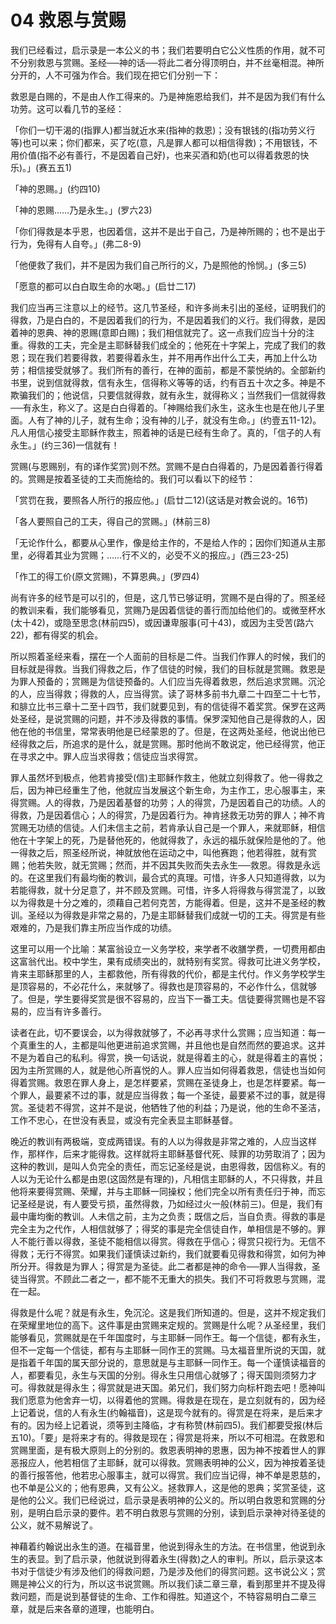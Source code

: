 # 04 救恩与赏赐


我们已经看过，启示录是一本公义的书；我们若要明白它公义性质的作用，就不可不分别救恩与赏赐。圣经──神的话──将此二者分得顶明白，并不丝毫相混。神所分开的，人不可强为作合。我们现在把它们分别一下：

救恩是白赐的，不是由人作工得来的。乃是神施恩给我们，并不是因为我们有什么功劳。这可以看几节的圣经：

「你们一切干渴的(指罪人)都当就近水来(指神的救恩)；没有银钱的(指功劳义行等)也可以来；你们都来，买了吃(意，凡是罪人都可以相信得救)；不用银钱，不用价值(指不必有善行，不是因着自己好)，也来买酒和奶(也可以得着救恩的快乐)。」(赛五五1)

「神的恩赐。」(约四10)

「神的恩赐……乃是永生。」(罗六23)

「你们得救是本乎恩，也因着信，这并不是出于自己，乃是神所赐的；也不是出于行为，免得有人自夸。」(弗二8-9)

「他便救了我们，并不是因为我们自己所行的义，乃是照他的怜悯。」(多三5)

「愿意的都可以白白取生命的水喝。」(启廿二17)

我们应当再三注意以上的经节。这几节圣经，和许多尚未引出的圣经，证明我们的得救，乃是白白的，不是因着我们的行为，不是因着我们的义行。我们得救，是因着神的恩典、神的恩赐(意即白赐)；我们相信就完了。这一点我们应当十分的注重。得救的工夫，完全是主耶稣替我们成全的；他死在十字架上，完成了我们的救恩；现在我们若要得救，若要得着永生，并不用再作出什么工夫，再加上什么功劳；相信接受就够了。我们所有的善行，在神的面前，都是不蒙悦纳的。全部新约书里，说到信就得救，信有永生，信得称义等等的话，约有百五十次之多。神是不欺骗我们的；他说信，只要信就得救，就有永生，就得称义；当然我们一信就得救──有永生，称义了。这是白白得着的。「神赐给我们永生，这永生也是在他儿子里面。人有了神的儿子，就有生命；没有神的儿子，就没有生命。」(约壹五11-12)。凡人用信心接受主耶稣作救主，照着神的话是已经有生命了。真的，「信子的人有永生。」(约三36)一信就有！

赏赐(与恩赐别，有的译作奖赏)则不然。赏赐不是白白得着的，乃是因着善行得着的。赏赐是按着圣徒的工夫而施给的。我们可以看以下的经节：

「赏罚在我，要照各人所行的报应他。」(启廿二12)(这话是对教会说的。16节)

「各人要照自己的工夫，得自己的赏赐。」(林前三8)

「无论作什么，都要从心里作，像是给主作的，不是给人作的；因你们知道从主那里，必得着其业为赏赐；……行不义的，必受不义的报应。」(西三23-25)

「作工的得工价(原文赏赐)，不算恩典。」(罗四4)

尚有许多的经节是可以引的，但是，这几节已够证明，赏赐不是白得的了。照圣经的教训来看，我们能够看见，赏赐乃是因着信徒的善行而加给他们的。或微至杯水(太十42)，或隐至思念(林前四5)，或因谦卑服事(可十43)，或因为主受苦(路六22)，都有得奖的机会。

所以照着圣经来看，摆在一个人面前的目标是二件。当我们作罪人的时候，我们的目标就是得救。当我们得救之后，作了信徒的时候，我们的目标就是赏赐。救恩是为罪人预备的；赏赐是为信徒预备的。人们应当先得着救恩，然后追求赏赐。沉沦的人，应当得救；得救的人，应当得赏。读了哥林多前书九章二十四至二十七节，和腓立比书三章十二至十四节，我们就要见到，有的信徒得不着奖赏。保罗在这两处圣经，是说赏赐的问题，并不涉及得救的事情。保罗深知他自己是得救的人，因他在他的书信里，常常表明他是已经蒙恩的了。但是，在这两处圣经，他说出他已经得救之后，所追求的是什么，就是赏赐。那时他尚不敢说定，他已经得赏，他正在寻求之中。罪人应当求得救；信徒应当求得赏。

罪人虽然坏到极点，他若肯接受(信)主耶稣作救主，他就立刻得救了。他一得救之后，因为神已经重生了他，他就应当发展这个新生命，为主作工，忠心服事主，来得赏赐。人的得救，乃是因着基督的功劳；人的得赏，乃是因着自己的功绩。人的得救，乃是因着信心；人的得赏，乃是因着行为。神肯拯救无功劳的罪人；神不肯赏赐无功绩的信徒。人们未信主之前，若肯承认自己是一个罪人，来就耶稣，相信他在十字架上的死，乃是替他死的，他就得救了，永远的福乐就保险是他的了。他一得救之后，照圣经所说，神就放他在运动之中，叫他赛跑；他若得胜，就有赏赐；他若失败，就无赏赐；然而，并不因其失败而失去永生──救恩。得救是永远的。在这里我们有最均衡的教训，最合式的真理。可惜，许多人只知道得救，以为若能得救，就十分足意了，并不顾及赏赐。可惜，许多人将得救与得赏混了，以致以为得救是十分之难的，须藉自己若何克苦，方能得着。但是，这并不是圣经的教训。圣经以为得救是非常之易的，乃是主耶稣替我们成就一切的工夫。得赏是有些艰难的，乃是我们靠主所应当作成的功绩。

这里可以用一个比喻：某富翁设立一义务学校，来学者不收膳学费，一切费用都由这富翁代出。校中学生，果有成绩突出的，就特别有奖赏。得救可比进义务学校，肯来主耶稣那里的人，主都救他，所有得救的代价，都是主代付。作义务学校学生是顶容易的，不必花什么，来就够了。得救也是顶容易的，不必作什么，信就够了。但是，学生要得奖赏是很不容易的，应当下一番工夫。信徒要得赏赐也是不容易的，应当有许多善行。

读者在此，切不要误会，以为得救就够了，不必再寻求什么赏赐；应当知道：每一个真重生的人，主都是叫他更进前追求赏赐，并且他也是自然而然的要追求。这并不是为着自己的私利。得赏，换一句话说，就是得着主的心，就是得着主的喜悦；因为主所赏赐的人，就是他心所喜悦的人。罪人应当如何得着救恩，信徒也当如何得着赏赐。救恩在罪人身上，是怎样要紧，赏赐在圣徒身上，也是怎样要紧。每一个罪人，最要紧不过的事，就是应当得救；每一个圣徒，最要紧不过的事，就是得赏。圣徒若不得赏，这并不是说，他牺牲了他的利益；乃是说，他的生命不圣洁，工作不忠心，在世没有表显，或没有完全表显主耶稣基督。

晚近的教训有两极端，变成两错误。有的人以为得救是非常之难的，人应当这样作，那样作，后来才能得救。这样就将主耶稣基督代死、赎罪的功劳取消了；因为这种的教训，是叫人负完全的责任，而忘记圣经是说，由恩得救，因信称义。有的人以为无论什么都是由恩(这固然是有理的)，凡相信主耶稣的人，不只得救，并且他将来要得赏赐、荣耀，并与主耶稣一同操权；他们完全以所有责任归于神，而忘记圣经是说，有人要受亏损，虽然得救，乃如经过火一般(林前三)。但是，我们有最中庸均衡的教训。人未信之前，主为之负责；既信之后，当自负责。得救的事是完全主为之代作，人相信就够了；得奖的事是完全信徒自作，单相信是不够的。罪人不能行善以得救，圣徒不能相信以得赏。得救在乎信心；得赏只视行为。无信不得救；无行不得赏。如果我们谨慎读过新约，我们就要看见得救和得赏，如何为神所分开。得救是为罪人；得赏是为圣徒。此二者都是神的命令──罪人当得救，圣徒当得赏。不顾此二者之一，都不能不无重大的损失。我们不可将救恩与赏赐，混在一起。

得救是什么呢？就是有永生，免沉沦。这是我们所知道的。但是，这并不规定我们在荣耀里地位的高下。这件事是由赏赐来定规的。赏赐是什么呢？从圣经里，我们能够看见，赏赐就是在千年国度时，与主耶稣一同作王。每一个信徒，都有永生，但不一定每一个信徒，都有与主耶稣一同作王的赏赐。马太福音里所说的天国，就是指着千年国的属天部分说的，意思就是与主耶稣一同作王。每一个谨慎读福音的人，都要看见，永生与天国的分别。得永生只用信心就够了；得天国则须努力才可。得救就是得永生；得赏就是进天国。弟兄们，我们努力向标杆跑去吧！愿神叫我们愿意为他舍弃一切，以得着他的赏赐。得救是在现在，是立刻就有的，因为经上记着说，信的人有永生(约翰福音)，这是现今就有的。得赏是在将来，是后来才有的。因为经上记着说，须等到主降临，才有称赞(林前四5)。我们都要受报(林后五10)。「要」是将来才有的。得救是现在；得赏是将来，所以不可相混。在救恩和赏赐里面，是有极大原则上的分别的。救恩表明神的恩惠，因为神不按着世人的罪恶报应人，他若相信了主耶稣，就可以得救。赏赐表明神的公义，因为神按着圣徒的善行报答他，他若忠心服事主，就可以得赏。我们应当记得，神不单是恩慈的，也不单是公义的；他有恩典，又有公义。拯救罪人，这是他的恩典；奖赏圣徒，这是他的公义。我们已经说过，启示录是表明神的公义的。所以明白救恩和赏赐的分别，是明白启示录的要件。若不明白救恩与赏赐的分别，读到启示录神对待圣徒的公义，就不易解说了。

神藉着约翰说出永生的道。在福音里，他说到得永生的方法。在书信里，他说到永生的表显。到了启示录，他就说到得着永生(得救)之人的审判。所以，启示录这本书对于信徒少有涉及他们的得救问题，乃是涉及他们的得赏问题。这书说公义；赏赐是神公义的行为，所以这书说赏赐。所以我们读二章三章，看到那里并不提及得救问题，而是说到基督徒的生命、工作和得胜。知道这个，不特容易明白二章三章，就是后来各章的道理，也能明白。

